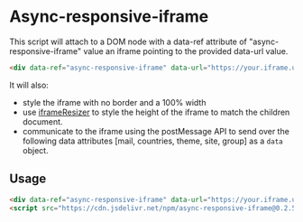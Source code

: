 # Async-responsive-iframe

This script will attach to a DOM node with a data-ref attribute of "async-responsive-iframe" value an iframe pointing to the provided data-url value.

```html
<div data-ref="async-responsive-iframe" data-url="https://your.iframe.url"></div>
```

It will also:

- style the iframe with no border and a 100% width
- use [iframeResizer](https://github.com/davidjbradshaw/iframe-resizer) to style the height of the iframe to match the children document.
- communicate to the iframe using the postMessage API to send over the following data attributes [mail, countries, theme, site, group] as a `data` object.

## Usage

```html
<div data-ref="async-responsive-iframe" data-url="https://your.iframe.url"></div>
<script src="https://cdn.jsdelivr.net/npm/async-responsive-iframe@0.2.5"></script>
```
